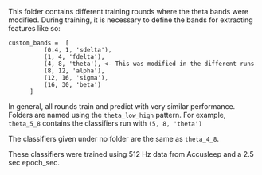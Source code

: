This folder contains different training rounds where the theta bands were modified.
During training, it is necessary to define the bands for extracting features like so:

```
custom_bands =  [
          (0.4, 1, 'sdelta'), 
          (1, 4, 'fdelta'), 
          (4, 8, 'theta'), <- This was modified in the different runs
          (8, 12, 'alpha'), 
          (12, 16, 'sigma'), 
          (16, 30, 'beta')
      ]
```

In general, all rounds train and predict with very similar performance. Folders are named using the `theta_low_high` pattern. For example, `theta_5_8` contains the classifiers run with `(5, 8, 'theta')`


The classifiers given under no folder are the same as `theta_4_8`.

These classifiers were trained using 512 Hz data from Accusleep and a 2.5 sec epoch_sec.
